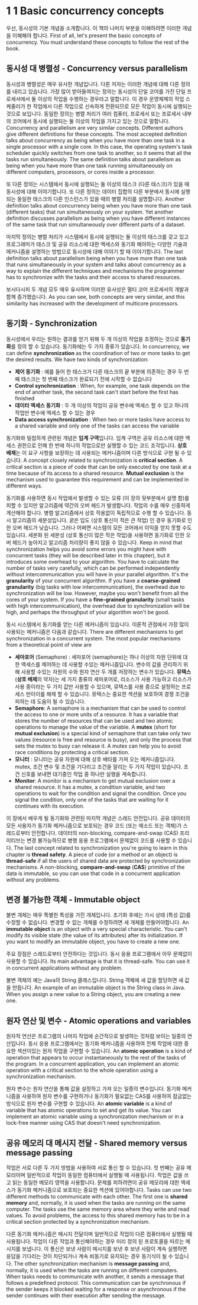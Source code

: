# 1 1 Basic concurrency concepts

우선, 동시성의 기본 개념을 소개합니다. 이 책의 나머지 부분을 이해하려면 이러한 개념을 이해해야 합니다.
First of all, let's present the basic concepts of concurrency. You must understand these concepts to follow the rest of the book.

## 동시성 대 병렬성 - Concurrency versus parallelism

동시성과 병렬성은 매우 유사한 개념입니다. 다른 저자는 이러한 개념에 대해 다른 정의를 내리고 있습니다. 가장 많이 받아들여지는 정의는 동시성이 단일 코어를 가진 단일 프로세서에서 둘 이상의 작업을 수행하는 경우라고 말합니다. 이 경우 운영체제의 작업 스케줄러가 한 작업에서 다른 작업으로 신속하게 전환되므로 모든 작업이 동시에 실행되는 것으로 보입니다. 동일한 정의는 병렬 처리가 여러 컴퓨터, 프로세서 또는 프로세서 내부의 코어에서 동시에 실행되는 둘 이상의 작업을 가지고 있는 것으로 말합니다.
Concurrency and parallelism are very similar concepts. Different authors give different definitions for these concepts. The most accepted definition talks about concurrency as being when you have more than one task in a single processor with a single core. In this case, the operating system's task scheduler quickly switches from one task to another, so it seems that all the tasks run simultaneously. The same definition talks about parallelism as being when you have more than one task running simultaneously on different computers, processors, or cores inside a processor.

또 다른 정의는 시스템에서 동시에 실행되는 둘 이상의 태스크 (다른 태스크)가 있을 때 동시성에 대해 이야기합니다. 또 다른 정의는 데이터 집합의 다른 부분에서 동시에 실행되는 동일한 태스크의 다른 인스턴스가 있을 때의 병렬 처리를 설명합니다.
Another definition talks about concurrency being when you have more than one task (different tasks) that run simultaneously on your system. Yet another definition discusses parallelism as being when you have different instances of the same task that run simultaneously over different parts of a dataset.

마지막 정의는 병렬 처리가 시스템에서 동시에 실행되는 둘 이상의 태스크를 갖고 있고 프로그래머가 태스크 및 공유 리소스에 대한 액세스와 동기화 해야하는 다양한 기술과 메커니즘을 설명하는 방법으로 동시성에 대해 이야기 할 때 이야기합니다.
The last definition talks about parallelism being when you have more than one task that runs simultaneously in your system and talks about concurrency as a way to explain the different techniques and mechanisms the programmer has to synchronize with the tasks and their access to shared resources.

보시다시피 두 개념 모두 매우 유사하며 이러한 유사성은 멀티 코어 프로세서의 개발과 함께 증가했습니다.
As you can see, both concepts are very similar, and this similarity has increased with the development of multicore processors.

## 동기화 - Synchronization

동시성에서 우리는 원하는 결과를 얻기 위해 두 개 이상의 작업을 조정하는 것으로 **동기화**를 정의 할 수 있습니다. 동기화에는 두 가지 종류가 있습니다.
In concurrency, we can define **synchronization** as the coordination of two or more tasks to get the desired results. We have two kinds of synchronization:

* **제어 동기화** : 예를 들어 한 태스크가 다른 태스크의 끝 부분에 의존하는 경우 두 번째 태스크는 첫 번째 태스크가 완료되기 전에 시작할 수 없습니다
* **Control synchronization** : When, for example, one task depends on the end of another task, the second task can't start before the first has finished
* **데이터 액세스 동기화** : 두 개 이상의 작업이 공유 변수에 액세스 할 수 있고 하나의 작업만 변수에 액세스 할 수 있는 경우
* **Data access synchronization** : When two or more tasks have access to a shared variable and only one of the tasks can access the variable

동기화와 밀접하게 관련된 개념은 **임계 구역**입니다. 임계 구역은 공유 리소스에 대한 액세스 권한으로 인해 한 번에 하나의 작업으로만 실행할 수 있는 코드 조각입니다. **상호 배제**는 이 요구 사항을 보장하는 데 사용되는 메커니즘이며 다른 방식으로 구현 될 수 있습니다.
A concept closely related to synchronization is **critical section**. A critical section is a piece of code that can be only executed by one task at a time because of its access to a shared resource. **Mutual exclusion** is the mechanism used to guarantee this requirement and can be implemented in different ways.

동기화를 사용하면 동시 작업에서 발생할 수 있는 오류 (이 장의 뒷부분에서 설명 함)를 피할 수 있지만 알고리즘에 약간의 오버 헤드가 발생합니다. 작업의 수를 매우 신중하게 계산해야 합니다. 병렬 알고리즘에서 상호 작용없이 독립적으로 수행 할 수 있습니다. 동시 알고리즘의 세분성입니다. 굵은 입도 (상호 통신이 적은 큰 작업) 인 경우 동기화로 인한 오버 헤드가 낮습니다. 그러나 어쩌면 시스템의 모든 코어에서 이익을 얻지 못할 수도 있습니다. 세분화 된 세분성 (상호 통신이 많은 작은 작업)을 사용하면 동기화로 인한 오버 헤드가 높아지고 알고리즘 처리량이 좋지 않을 수 있습니다.
Keep in mind that synchronization helps you avoid some errors you might have with concurrent tasks (they will be described later in this chapter), but it introduces some overhead to your algorithm. You have to calculate the number of tasks very carefully, which can be performed independently without intercommunication you will have in your parallel algorithm. It's the **granularity** of your concurrent algorithm. If you have a **coarse-grained granularity** (big tasks with low intercommunication), the overhead due to synchronization will be low. However, maybe you won't benefit from all the cores of your system. If you have a **fine-grained granularity** (small tasks with high intercommunication), the overhead due to synchronization will be high, and perhaps the throughput of your algorithm won't be good.

동시 시스템에서 동기화를 얻는 다른 메커니즘이 있습니다. 이론적 관점에서 가장 많이 사용되는 메커니즘은 다음과 같습니다.
There are different mechanisms to get synchronization in a concurrent system. The most popular mechanisms from a theoretical point of view are

* **세마포어** (Semaphore) : 세마포어 (semaphore)는 하나 이상의 자원 단위에 대한 액세스를 제어하는 데 사용할 수있는 메커니즘입니다. 변수의 값을 관리하기 위해 사용할 수있는 자원의 수와 원자 연산 두 개를 저장하는 변수가 있습니다. **뮤텍스** (**상호 배제**의 약자)는 세 가지 종류의 세마포어로, 리소스가 사용 가능하고 리소스가 사용 중이라는 두 가지 값만 사용할 수 있으며, 뮤텍스를 사용 중으로 설정하는 프로세스 만이이를 해제 할 수 있습니다. 뮤텍스는 중요한 섹션을 보호하여 경쟁 조건을 피하는 데 도움이 될 수 있습니다.
* **Semaphore**: A semaphore is a mechanism that can be used to control the access to one or more units of a resource. It has a variable that stores the number of resources that can be used and two atomic operations to manage the value of the variable. A **mutex** (short for **mutual exclusion**) is a special kind of semaphore that can take only two values (resource is free and resource is busy), and only the process that sets the mutex to busy can release it. A mutex can help you to avoid race conditions by protecting a critical section.
* **모니터** : 모니터는 공유 자원에 대해 상호 배타를 가져 오는 메커니즘입니다. mutex, 조건 변수 및 조건을 기다리고 조건을 알리는 두 가지 작업이 있습니다. 조건 신호를 보내면 대기중인 작업 중 하나만 실행을 계속합니다.
* **Monitor**: A monitor is a mechanism to get mutual exclusion over a shared resource. It has a mutex, a condition variable, and two operations to wait for the condition and signal the condition. Once you signal the condition, only one of the tasks that are waiting for it continues with its execution.

이 장에서 배우게 될 동기화와 관련된 마지막 개념은 스레드 안전입니다. 공유 데이터의 모든 사용자가 동기화 메커니즘으로 보호되는 경우 코드 (또는 메소드 또는 객체)가 스레드로부터 안전합니다. 데이터의 non-blocking, compare-and-swap (CAS) 프리미티브는 변경 불가능하므로 병행 응용 프로그램에서 문제없이 코드를 사용할 수 있습니다.
The last concept related to synchronization you're going to learn in this chapter is **thread safety**. A piece of code (or a method or an object) is **thread-safe** if all the users of shared data are protected by synchronization mechanisms. A non-blocking, **compare-and-swap** (**CAS**) primitive of the data is immutable, so you can use that code in a concurrent application without any problems.

## 변경 불가능한 객체 - Immutable object

불변 개체는 매우 특별한 특성을 가진 개체입니다. 초기화 후에는 가시 상태 (특성 값)를 수정할 수 없습니다. 변경할 수 없는 개체를 수정하려면 새 개체를 만들어야합니다.
An **immutable object** is an object with a very special characteristic. You can't modify its visible state (the value of its attributes) after its initialization. If you want to modify an immutable object, you have to create a new one.

주요 장점은 스레드로부터 안전하다는 것입니다. 동시 응용 프로그램에서 아무 문제없이 사용할 수 있습니다.
Its main advantage is that it is thread-safe. You can use it in concurrent applications without any problem.

불변 객체의 예는 Java의 String 클래스입니다. String 객체에 새 값을 할당하면 새 값을 만듭니다.
An example of an immutable object is the String class in Java. When you assign a new value to a String object, you are creating a new one.

## 원자 연산 및 변수 - Atomic operations and variables

원자적 연산은 프로그램의 나머지 작업에 순간적으로 발생하는 것처럼 보이는 일종의 연산입니다. 동시 응용 프로그램에서는 동기화 메커니즘을 사용하여 전체 작업에 대한 중요한 섹션이있는 원자 작업을 구현할 수 있습니다.
An **atomic operation** is a kind of operation that appears to occur instantaneously to the rest of the tasks of the program. In a concurrent application, you can implement an atomic operation with a critical section to the whole operation using a synchronization mechanism.

원자 변수는 원자 연산을 통해 값을 설정하고 가져 오는 일종의 변수입니다. 동기화 메커니즘을 사용하여 원자 변수를 구현하거나 동기화가 필요없는 CAS를 사용하여 잠금없는 방식으로 원자 변수를 구현할 수 있습니다.
An **atomic variable** is a kind of variable that has atomic operations to set and get its value. You can implement an atomic variable using a synchronization mechanism or in a lock-free manner using CAS that doesn't need synchronization.

## 공유 메모리 대 메시지 전달 - Shared memory versus message passing

작업은 서로 다른 두 가지 방법을 사용하여 서로 통신 할 수 있습니다. 첫 번째는 공유 메모리이며 일반적으로 작업이 동일한 컴퓨터에서 실행될 때 사용됩니다. 작업은 값을 쓰고 읽는 동일한 메모리 영역을 사용합니다. 문제를 피하려면이 공유 메모리에 대한 액세스가 동기화 메커니즘으로 보호되는 중요한 섹션에 있어야합니다.
Tasks can use two different methods to communicate with each other. The first one is **shared memory** and, normally, it is used when the tasks are running on the same computer. The tasks use the same memory area where they write and read values. To avoid problems, the access to this shared memory has to be in a critical section protected by a synchronization mechanism.

다른 동기화 메커니즘은 메시지 전달이며 일반적으로 작업이 다른 컴퓨터에서 실행될 때 사용됩니다. 작업이 다른 작업과 통신해야하는 경우 미리 정의 된 프로토콜을 따르는 메시지를 보냅니다. 이 통신은 보낸 사람이 메시지를 보낸 후 보낸 사람이 계속 실행하면 응답을 기다리는 것이 차단되거나 계속 비동기로 유지되는 경우 동기식이 될 수 있습니다.
The other synchronization mechanism is **message passing** and, normally, it is used when the tasks are running on different computers. When tasks needs to communicate with another, it sends a message that follows a predefined protocol. This communication can be synchronous if the sender keeps it blocked waiting for a response or asynchronous if the sender continues with their execution after sending the message.